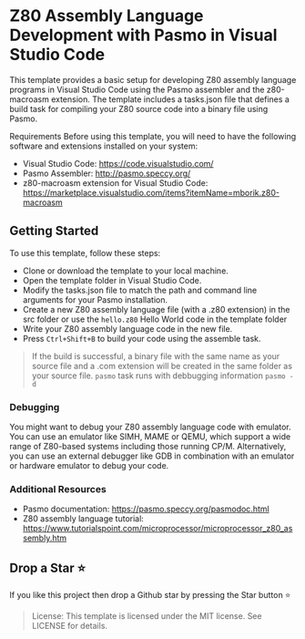 # Z80 Assembly Language Development with Pasmo in Visual Studio Code

This template provides a basic setup for developing Z80 assembly language programs in Visual Studio Code using the Pasmo assembler and the z80-macroasm extension. The template includes a tasks.json file that defines a build task for compiling your Z80 source code into a binary file using Pasmo.

Requirements
Before using this template, you will need to have the following software and extensions installed on your system:

* Visual Studio Code: https://code.visualstudio.com/
* Pasmo Assembler: http://pasmo.speccy.org/
* z80-macroasm extension for Visual Studio Code: https://marketplace.visualstudio.com/items?itemName=mborik.z80-macroasm

## Getting Started

To use this template, follow these steps:

* Clone or download the template to your local machine.
* Open the template folder in Visual Studio Code.
* Modify the tasks.json file to match the path and command line arguments for your Pasmo installation.
* Create a new Z80 assembly language file (with a .z80 extension) in the src folder or use the `hello.z80` Hello World code in the template folder
* Write your Z80 assembly language code in the new file.
* Press `Ctrl+Shift+B` to build your code using the assemble task.

>If the build is successful, a binary file with the same name as your source file and a .com extension will be created in the same folder as your source file. `pasmo` task runs with debbugging information `pasmo -d`

### Debugging

You might want to debug your Z80 assembly language code with emulator. You can use an emulator like SIMH, MAME or QEMU, which support a wide range of Z80-based systems including those running CP/M. Alternatively, you can use an external debugger like GDB in combination with an emulator or hardware emulator to debug your code.

### Additional Resources

* Pasmo documentation:  https://pasmo.speccy.org/pasmodoc.html
* Z80 assembly language tutorial: https://www.tutorialspoint.com/microprocessor/microprocessor_z80_assembly.htm


## Drop a Star ⭐ ##

If you like this project then drop a Github star by pressing the Star button ⭐

>License: This template is licensed under the MIT license. See LICENSE for details.
